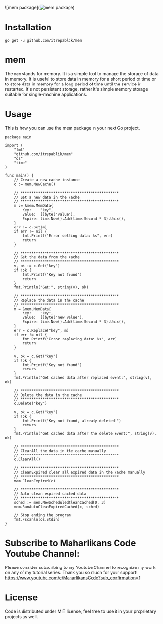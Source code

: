 ![mem package](![mem package](https://user-images.githubusercontent.com/58651329/155666747-72a17ca0-57a9-4021-8cc9-1d37019634fc.png))

# Installation
```
go get -u github.com/itrepablik/mem
```

# mem
The `mem` stands for memory. It is a simple tool to manage the storage of data in memory. It is useful to store data in memory for a short period of time or to store data in memory for a long period of time until the service is restarted. It's not persistent storage, rather it's simple memory storage suitable for single-machine applications.

# Usage
This is how you can use the mem package in your next Go project.
```
package main

import (
	"fmt"
	"github.com/itrepablik/mem"
	"os"
	"time"
)

func main() {
	// Create a new cache instance
	c := mem.NewCache()

	// *********************************************
	// Set a new data in the cache
	// *********************************************
	m := &mem.MemData{
		Key:    "key",
		Value:  []byte("value"),
		Expire: time.Now().Add(time.Second * 3).Unix(),
	}
	err := c.Set(m)
	if err != nil {
		fmt.Printf("Error setting data: %s", err)
		return
	}

	// *********************************************
	// Get the data from the cache
	// *********************************************
	v, ok := c.Get("key")
	if !ok {
		fmt.Printf("Key not found")
		return
	}
	fmt.Println("Get:", string(v), ok)

	// *********************************************
	// Replace the data in the cache
	// *********************************************
	m = &mem.MemData{
		Key:    "key",
		Value:  []byte("new value"),
		Expire: time.Now().Add(time.Second * 3).Unix(),
	}
	err = c.Replace("key", m)
	if err != nil {
		fmt.Printf("Error replacing data: %s", err)
		return
	}

	v, ok = c.Get("key")
	if !ok {
		fmt.Printf("Key not found")
		return
	}
	fmt.Println("Get cached data after replaced event:", string(v), ok)

	// *********************************************
	// Delete the data in the cache
	// *********************************************
	c.Delete("key")

	v, ok = c.Get("key")
	if !ok {
		fmt.Printf("Key not found, already deleted!")
		return
	}
	fmt.Println("Get cached data after the delete event:", string(v), ok)

	// *********************************************
	// ClearAll the data in the cache manually
	// *********************************************
	c.ClearAll()

	// *********************************************
	// CleanExpired clear all expired data in the cache manually
	// *********************************************
	mem.CleanExpired(c)

	// *********************************************
	// Auto clean expired cached data
	// *********************************************
	sched := mem.NewScheduledCleanCached(0, 3)
	mem.RunAutoCleanExpiredCached(c, sched)

	// Stop ending the program
	fmt.Fscanln(os.Stdin)
}
```

# Subscribe to Maharlikans Code Youtube Channel:
Please consider subscribing to my Youtube Channel to recognize my work on any of my tutorial series. Thank you so much for your support!
https://www.youtube.com/c/MaharlikansCode?sub_confirmation=1

# License
Code is distributed under MIT license, feel free to use it in your proprietary projects as well.
